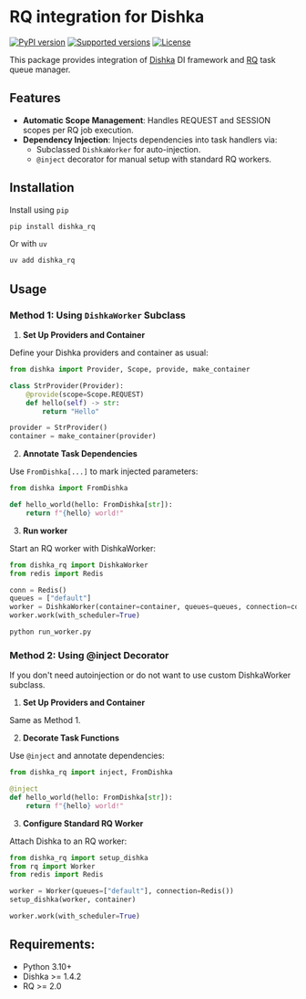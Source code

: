 # RQ integration for Dishka

[![PyPI version](https://badge.fury.io/py/dishka_rq.svg)](https://pypi.python.org/pypi/dishka_rq)
[![Supported versions](https://img.shields.io/pypi/pyversions/dishka_rq.svg)](https://pypi.python.org/pypi/dishka_rq)
[![License](https://img.shields.io/github/license/prepin/dishka_rq)](https://github.com/prepin/dishka_rq/blob/master/LICENSE)

This package provides integration of [Dishka](http://github.com/reagento/dishka/) DI framework and [RQ](https://github.com/rq/rq) task queue manager.

## Features


* **Automatic Scope Management**: Handles REQUEST and SESSION scopes per RQ job execution.
* **Dependency Injection**: Injects dependencies into task handlers via:
  * Subclassed `DishkaWorker` for auto-injection.
  * `@inject` decorator for manual setup with standard RQ workers.

## Installation

Install using `pip`

```sh
pip install dishka_rq
```

Or with `uv`

```sh
uv add dishka_rq
```

## Usage

### Method 1: Using `DishkaWorker` Subclass


1. **Set Up Providers and Container**

Define your Dishka providers and container as usual:

```python
from dishka import Provider, Scope, provide, make_container

class StrProvider(Provider):
    @provide(scope=Scope.REQUEST)
    def hello(self) -> str:
        return "Hello"

provider = StrProvider()
container = make_container(provider)
```

2. **Annotate Task Dependencies**

Use `FromDishka[...]` to mark injected parameters:

```python
from dishka import FromDishka

def hello_world(hello: FromDishka[str]):
    return f"{hello} world!"
```

3. **Run worker**

Start an RQ worker with DishkaWorker:

```python
from dishka_rq import DishkaWorker
from redis import Redis

conn = Redis()
queues = ["default"]
worker = DishkaWorker(container=container, queues=queues, connection=conn)
worker.work(with_scheduler=True)
```

```python
python run_worker.py
```

### Method 2: Using @inject Decorator

If you don't need autoinjection or do not want to use custom DishkaWorker subclass.

1. **Set Up Providers and Container**

Same as Method 1.

2. **Decorate Task Functions**

Use `@inject` and annotate dependencies:

```python
from dishka_rq import inject, FromDishka

@inject
def hello_world(hello: FromDishka[str]):
    return f"{hello} world!"
```

3. **Configure Standard RQ Worker**

Attach Dishka to an RQ worker:

```python
from dishka_rq import setup_dishka
from rq import Worker
from redis import Redis

worker = Worker(queues=["default"], connection=Redis())
setup_dishka(worker, container)

worker.work(with_scheduler=True)
```

## Requirements:

* Python 3.10+
* Dishka >= 1.4.2
* RQ >= 2.0
